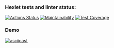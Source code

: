 ### Hexlet tests and linter status:
[![Actions Status](https://github.com/gonpaul/frontend-project-46/actions/workflows/hexlet-check.yml/badge.svg)](https://github.com/gonpaul/frontend-project-46/actions)
[![Maintainability](https://api.codeclimate.com/v1/badges/a7819449ac17a560beed/maintainability)](https://codeclimate.com/github/gonpaul/frontend-project-46/maintainability)
[![Test Coverage](https://api.codeclimate.com/v1/badges/a7819449ac17a560beed/test_coverage)](https://codeclimate.com/github/gonpaul/frontend-project-46/test_coverage)

### Demo
[![asciicast](https://asciinema.org/a/6vU7uQrbgVYB9jOwvqVcLSnKb.svg)](https://asciinema.org/a/6vU7uQrbgVYB9jOwvqVcLSnKb)
